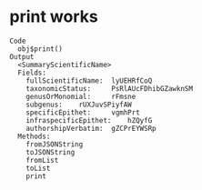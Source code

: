 # print works

    Code
      obj$print()
    Output
      <SummaryScientificName>
      Fields:
      	fullScientificName:	 lyUEHRfCoQ 
      	taxonomicStatus:	 PsRlAUcFDhibGZawknSM 
      	genusOrMonomial:	 rFmsne 
      	subgenus:	 rUXJuvSPiyfAW 
      	specificEpithet:	 vgmhPrt 
      	infraspecificEpithet:	 hZQyfG 
      	authorshipVerbatim:	 gZCPrEYWSRp 
      Methods:
      	fromJSONString
      	toJSONString
      	fromList
      	toList
      	print

